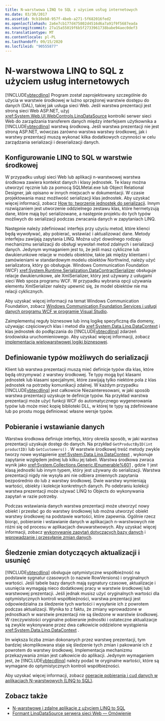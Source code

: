 ```yaml
---
title: N-warstwowa LINQ to SQL z użyciem usług internetowych
ms.date: 03/30/2017
ms.assetid: 9cb10eb8-957f-4beb-a271-5f682016fed2
ms.openlocfilehash: 2a6e7cb177d475802d4516d6a7a91f9f5687eada
ms.sourcegitcommit: 27a15a55019f6b5f2733961738babe94aec0def3
ms.translationtype: MT
ms.contentlocale: pl-PL
ms.lasthandoff: 09/15/2020
ms.locfileid: "90555877"
---
```

# <a name="linq-to-sql-n-tier-with-web-services"></a>N-warstwowa LINQ to SQL z użyciem usług internetowych
[!INCLUDE[vbtecdlinq](../../../../../../includes/vbtecdlinq-md.md)] Program został zaprojektowany szczególnie do użycia w warstwie środkowej w luźno sprzężonej warstwie dostępu do danych (DAL), takiej jak usługa sieci Web. Jeśli warstwa prezentacji jest stroną sieci Web ASP.NET, użyj <xref:System.Web.UI.WebControls.LinqDataSource> kontrolki serwer sieci Web do zarządzania transferem danych między interfejsem użytkownika a [!INCLUDE[vbtecdlinq](../../../../../../includes/vbtecdlinq-md.md)] warstwą środkową. Jeśli warstwa prezentacji nie jest stroną ASP.NET, wówczas zarówno warstwa warstwy środkowej, jak i warstwy prezentacji muszą wykonać kilka dodatkowych czynności w celu zarządzania serializacji i deserializacji danych.  
  
## <a name="setting-up-linq-to-sql-on-the-middle-tier"></a>Konfigurowanie LINQ to SQL w warstwie środkowej  
 W przypadku usługi sieci Web lub aplikacji n-warstwowej warstwa środkowa zawiera kontekst danych i klasy jednostek. Te klasy można utworzyć ręcznie lub za pomocą SQLMetal.exe lub Object Relational Designer, jak opisano w innych miejscach w dokumentacji. W czasie projektowania masz możliwość serializacji klas jednostek. Aby uzyskać więcej informacji, zobacz [How to: tworzenie jednostek do serializacji](how-to-make-entities-serializable.md). Innym rozwiązaniem jest utworzenie oddzielnego zestawu klas, które hermetyzują dane, które mają być serializowane, a następnie projektu do tych typów możliwych do serializacji podczas zwracania danych w zapytaniach LINQ.  
  
 Następnie należy zdefiniować interfejs przy użyciu metod, które klienci będą wywoływać, aby pobierać, wstawiać i aktualizować dane. Metody interfejsu zawijają zapytania LINQ. Można użyć dowolnego rodzaju mechanizmu serializacji do obsługi wywołań metod zdalnych i serializacji danych. Jedynym wymaganiem jest to, że jeśli masz cykliczne lub dwukierunkowe relacje w modelu obiektów, takie jak między klientami i zamówieniami w standardowym modelu obiektów Northwind, należy użyć serializatora, który go obsługuje. Windows Communication Foundation (WCF) <xref:System.Runtime.Serialization.DataContractSerializer> obsługuje relacje dwukierunkowe, ale XmlSerializer, który jest używany z usługami sieci Web spoza programu WCF. W przypadku wybrania opcji używania elementu XmlSerializer należy upewnić się, że model obiektów nie ma relacji cyklicznych.  
  
 Aby uzyskać więcej informacji na temat Windows Communication Foundation, zobacz [Windows Communication Foundation Services i usługi danych programu WCF w programie Visual Studio](/visualstudio/data-tools/windows-communication-foundation-services-and-wcf-data-services-in-visual-studio).  
  
 Zaimplementuj reguły biznesowe lub inną logikę specyficzną dla domeny, używając częściowych klas i metod dla <xref:System.Data.Linq.DataContext> i klas jednostek do podłączania do [!INCLUDE[vbtecdlinq](../../../../../../includes/vbtecdlinq-md.md)] zdarzeń środowiska uruchomieniowego. Aby uzyskać więcej informacji, zobacz [implementacja wielowarstwowej logiki biznesowej](implementing-business-logic-linq-to-sql.md).  
  
## <a name="defining-the-serializable-types"></a>Definiowanie typów możliwych do serializacji  
 Klient lub warstwa prezentacji muszą mieć definicje typów dla klas, które będą otrzymywać z warstwy środkowej. Te typy mogą być klasami jednostek lub klasami specjalnymi, które zawijają tylko niektóre pola z klas jednostek na potrzeby komunikacji zdalnej. W każdym przypadku [!INCLUDE[vbtecdlinq](../../../../../../includes/vbtecdlinq-md.md)] jest całkowicie Niezainteresowani, w jaki sposób warstwa prezentacji uzyskuje te definicje typów. Na przykład warstwa prezentacji może użyć funkcji WCF do automatycznego wygenerowania typów lub może mieć kopię biblioteki DLL, w której te typy są zdefiniowane lub po prostu mogą definiować własne wersje typów.  
  
## <a name="retrieving-and-inserting-data"></a>Pobieranie i wstawianie danych  
 Warstwa środkowa definiuje interfejs, który określa sposób, w jaki warstwa prezentacji uzyskuje dostęp do danych. Na przykład `GetProductByID(int productID)` lub `GetCustomers()` . W warstwie środkowej treść metody zwykle tworzy nowe wystąpienie <xref:System.Data.Linq.DataContext> , wykonuje zapytanie względem jednej lub kilku jej tabeli. Warstwa środkowa zwraca wynik jako <xref:System.Collections.Generic.IEnumerable%601> , gdzie `T` jest klasą jednostki lub innym typem, który jest używany do serializacji. Warstwa prezentacji nigdy nie wysyła ani nie odbiera zmiennych zapytania bezpośrednio do lub z warstwy środkowej. Dwie warstwy wymieniają wartości, obiekty i kolekcje konkretnych danych. Po odebraniu kolekcji warstwa prezentacji może używać LINQ to Objects do wykonywania zapytań w razie potrzeby.  
  
 Podczas wstawiania danych warstwa prezentacji może utworzyć nowy obiekt i przesłać go do warstwy środkowej lub można utworzyć obiekt warstwy środkowej na podstawie wartości, które zapewnia. Ogólnie rzecz biorąc, pobieranie i wstawianie danych w aplikacjach n-warstwowych nie różni się od procesu w aplikacjach dwuwarstwowych. Aby uzyskać więcej informacji, zobacz [wykonywanie zapytań dotyczących bazy danych](querying-the-database.md) i [wprowadzanie i przesyłanie zmian danych](making-and-submitting-data-changes.md).  
  
## <a name="tracking-changes-for-updates-and-deletes"></a>Śledzenie zmian dotyczących aktualizacji i usunięć  
 [!INCLUDE[vbtecdlinq](../../../../../../includes/vbtecdlinq-md.md)] obsługuje optymistyczne współbieżność na podstawie sygnatur czasowych (o nazwie RowVersions) i oryginalnych wartości. Jeśli tabele bazy danych mają sygnatury czasowe, aktualizacje i usunięcia wymagają nieco dodatkowej pracy w warstwie środkowej lub warstwowej prezentacji. Jeśli jednak musisz użyć oryginalnych wartości dla optymistycznych kontroli współbieżności, warstwa prezentacji jest odpowiedzialna za śledzenie tych wartości i wysyłanie ich z powrotem podczas aktualizacji. Wynika to z faktu, że zmiany wprowadzone w jednostkach w warstwie prezentacji nie są śledzone w warstwie środkowej. W rzeczywistości oryginalne pobieranie jednostki i ostateczne aktualizacje są zwykle wykonywane przez dwa całkowicie oddzielone wystąpienia <xref:System.Data.Linq.DataContext> .  
  
 Im większa liczba zmian dokonanych przez warstwę prezentacji, tym bardziej skomplikowana staje się śledzenie tych zmian i pakowanie ich z powrotem do warstwy środkowej. Implementacja mechanizmu przekazywania zmian jest całkowicie do aplikacji. Jedynym wymaganiem jest, że [!INCLUDE[vbtecdlinq](../../../../../../includes/vbtecdlinq-md.md)] należy podać te oryginalne wartości, które są wymagane do optymistycznych kontroli współbieżności.  
  
 Aby uzyskać więcej informacji, zobacz [operacje pobierania i cud danych w aplikacjach N-warstwowych (LINQ to SQL)](data-retrieval-and-cud-operations-in-n-tier-applications.md).  
  
## <a name="see-also"></a>Zobacz także

- [N-warstwowe i zdalne aplikacje z użyciem LINQ to SQL](n-tier-and-remote-applications-with-linq-to-sql.md)
- [Formant LinqDataSource serwera sieci Web — Omówienie](/previous-versions/aspnet/bb547113(v=vs.100))
